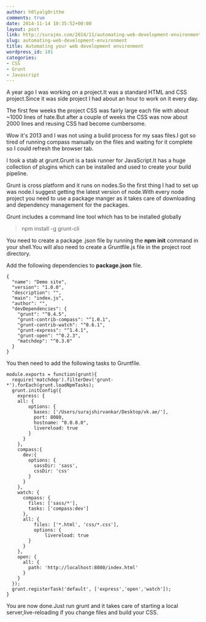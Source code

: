 ```yaml
---
author: h0lyalg0rithm
comments: true
date: 2014-11-14 10:35:52+00:00
layout: post
link: http://surajms.com/2014/11/automating-web-development-environment/
slug: automating-web-development-environment
title: Automating your web development environment
wordpress_id: 101
categories:
- CSS
- Grunt
- Javascript
---
```


A year ago I was working on a project.It was a standard HTML and CSS project.Since it was side project I had about an hour to work on it every day.

The first few weeks the project CSS was fairly large each file with about ~1000 lines of hate.But after a couple of weeks the CSS was now about 2000 lines and reusing CSS had become cumbersome.

Wow it's 2013 and I was not using a build process for my saas files.I got so tired of running compass manually on the files and waiting for it complete so I could refresh the browser tab.

I took a stab at grunt.Grunt is a task runner for JavaScript.It has a huge collection of plugins which can be installed and used to create your build pipeline.

Grunt is cross platform and it runs on nodes.So the first thing I had to set up was node.I suggest getting the latest version of node.With every node project you need to use a package manger as it takes care of downloading and dependency management for the packages.

Grunt includes a command line tool which has to be installed globally


<blockquote>npm install -g grunt-cli</blockquote>


You need to create a package .json file by running the **npm init** command in your shell.You will also need to create a Gruntfile.js file in the project root directory.

Add the following dependencies to **package.json** file.

    
    {
      "name": "Demo site",
      "version": "1.0.0",
      "description": "",
      "main": "index.js",
      "author": "",
      "devDependencies": {
        "grunt": "^0.4.5",
        "grunt-contrib-compass": "^1.0.1",
        "grunt-contrib-watch": "^0.6.1",
        "grunt-express": "^1.4.1",
        "grunt-open": "^0.2.3",
        "matchdep": "^0.3.0"
      }
    }
    




You then need to add the following tasks to Gruntfile.

    
    module.exports = function(grunt){
      require('matchdep').filterDev('grunt-*').forEach(grunt.loadNpmTasks);
      grunt.initConfig({
        express: {
        all: {
            options: {
              bases: ['/Users/surajshirvankar/Desktop/vk.ae/'],
              port: 8080,
              hostname: "0.0.0.0",
              livereload: true
            }
          }
        },
        compass:{
          dev:{
            options: {
              sassDir: 'sass',
              cssDir: 'css'
            }
          }
        },
        watch: {
          compass: {
            files: ['sass/*'],
            tasks: ['compass:dev']
          },
          all: {
              files: ['*.html', 'css/*.css'],
              options: {
                  livereload: true
            }
          }
        },
        open: {
          all: {
            path: 'http://localhost:8080/index.html'
          }
        }
      });
      grunt.registerTask('default', ['express','open','watch']);
    }




You are now done.Just run grunt and it takes care of starting a local server,live-reloading if you change files and build your CSS.
